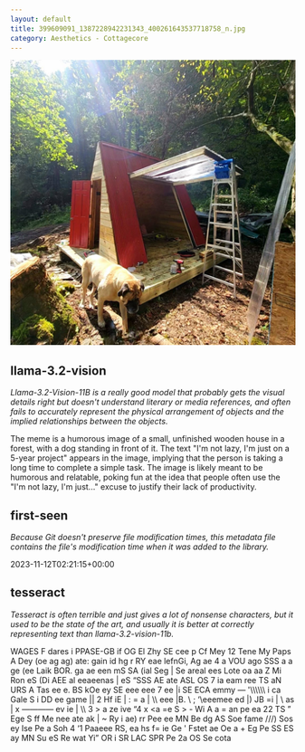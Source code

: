 ```yaml
---
layout: default
title: 399609091_1387228942231343_400261643537718758_n.jpg
category: Aesthetics - Cottagecore
---
```


<div markdown="0"><a href="399609091_1387228942231343_400261643537718758_n.jpg"><img class="photo" src="399609091_1387228942231343_400261643537718758_n.jpg" /></a>

<h2>llama-3.2-vision</h2>
<p><i>Llama-3.2-Vision-11B is a really good model that probably gets the visual details right but doesn't understand literary or media references, and often fails to accurately represent the physical arrangement of objects and the implied relationships between the objects.</i></p>
<p>The meme is a humorous image of a small, unfinished wooden house in a forest, with a dog standing in front of it. The text &quot;I&#x27;m not lazy, I&#x27;m just on a 5-year project&quot; appears in the image, implying that the person is taking a long time to complete a simple task. The image is likely meant to be humorous and relatable, poking fun at the idea that people often use the &quot;I&#x27;m not lazy, I&#x27;m just...&quot; excuse to justify their lack of productivity.</p>

<h2>first-seen</h2>
<p><i>Because Git doesn't preserve file modification times, this metadata file contains the file's modification time when it was added to the library.</i></p>
<p>2023-11-12T02:21:15+00:00</p>

<h2>tesseract</h2>
<p><i>Tesseract is often terrible and just gives a lot of nonsense characters, but it used to be the state of the art, and usually it is better at correctly representing text than llama-3.2-vision-11b.</i></p>
<p>WAGES F dares i PPASE-GB if OG El Zhy SE cee p Cf Mey 12 Tene My Paps A Dey (oe ag ag) ate: gain id hg r RY eae lefnGi, Ag ae 4 a VOU ago SSS a a ge (ee Laik BOR. ga ae een mS SA (ial Seg | Se areal ees Lote oa aa Z Mi Ron eS (Di AEE al eeaeenas | eS “SSS AE ate ASL OS 7 ia eam ree TS aN URS A Tas ee e. BS kOe ey SE eee eee 7 ee |i SE ECA emmy — &#x27;\\\\\\ i ca Gale S i DD ee game || 2 Hf iE | : = a | \\ eee |B. \ ; ‘\eeemee ed |) JB =i | \ as | x ———— ev ie | \\ 3 &gt; a ze ive “4 x &lt;a =e S &gt; - Wi A a = an pe ea 22 TS ” Ege S ff Me nee ate ak | ~ Ry i ae) rr Pee ee MN Be dg AS Soe fame ///) Sos ey Ise Pe a Soh 4 ‘1 Paaeee RS, ea hs f= ie Ge &#x27; Fstet ae Oe a + Eg Pe SS ES ay MN Su eS Re wat Yi” OR i SR LAC SPR Pe 2a OS Se cota</p>

</div>

